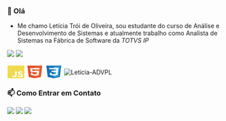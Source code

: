 ### 👋 Olá 
* Me chamo Letícia Trói de Oliveira, sou estudante do curso de Análise e Desenvolvimento de Sistemas e atualmente trabalho como Analista de Sistemas na Fábrica de Software da _TOTVS IP_

<img height = "150em" src = "https://github-readme-stats.vercel.app/api?username=LeticiaTroi&show_icons=true&theme=radical&include_all_commits=true&count_private=true" />
<img height = "150em" src = "https://github-readme-stats.vercel.app/api/top-langs/?username=LeticiaTroi&layout=compact&langs_count=16&theme=radical " />

<div style="display: inline_block"><br>
  <img align="center" alt="Leticia-Js" height="30" width="40" src="https://raw.githubusercontent.com/devicons/devicon/master/icons/javascript/javascript-plain.svg">
  <img align="center" alt="Leticia-HTML" height="30" width="40" src="https://raw.githubusercontent.com/devicons/devicon/master/icons/html5/html5-original.svg">
  <img align="center" alt="Leticia-CSS" height="30" width="40" src="https://raw.githubusercontent.com/devicons/devicon/master/icons/css3/css3-original.svg">
    <img align="center" alt="Leticia-ADVPL" height="40" width="40" src="https://cdn.icon-icons.com/icons2/2107/PNG/512/file_type_advpl_icon_130762.png">

</div>

### 📫 Como Entrar em Contato
<div>
    <a href="www.linkedin.com/in/leticia-trói-de-oliveira-778310234" target="_blank"><img src="https://img.shields.io/badge/-LinkedIn-%230077B5?style=for-the-badge&logo=linkedin&logoColor=white" target="_blank"></a> 
    <a href="https://instagram.com/LeticiaTroi" target="_blank"><img src="https://img.shields.io/badge/-Instagram-%23E4405F?style=for-the-badge&logo=instagram&logoColor=white" target="_blank"></a>
    <a href = "mailto:leticia.troi22@gmail.com"><img src="https://img.shields.io/badge/-Gmail-%23333?style=for-the-badge&logo=gmail&logoColor=white" target="_blank"></a>

</div>
